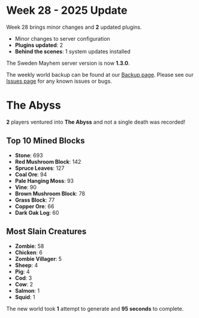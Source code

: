 # Week 28 - 2025 Update

Week 28 brings minor changes and **2** updated plugins.

- Minor changes to server configuration
- **Plugins updated**: 2
- **Behind the scenes**: 1 system updates installed

The Sweden Mayhem server version is now **1.3.0**.

The weekly world backup can be found at our [Backup page](/minecraft/backups).
Please see our [Issues page](/minecraft/issues) for any known issues or bugs.

# The Abyss
 
**2** players ventured into **The Abyss** and not a single death was recorded!
 
## Top 10 Mined Blocks
- **Stone**: 693
- **Red Mushroom Block**: 142
- **Spruce Leaves**: 127
- **Coal Ore**: 94
- **Pale Hanging Moss**: 93
- **Vine**: 90
- **Brown Mushroom Block**: 78
- **Grass Block**: 77
- **Copper Ore**: 66
- **Dark Oak Log**: 60
 
## Most Slain Creatures
- **Zombie**: 58
- **Chicken**: 6
- **Zombie Villager**: 5
- **Sheep**: 4
- **Pig**: 4
- **Cod**: 3
- **Cow**: 2
- **Salmon**: 1
- **Squid**: 1
 
The new world took **1** attempt to generate and **95 seconds** to complete.
 
